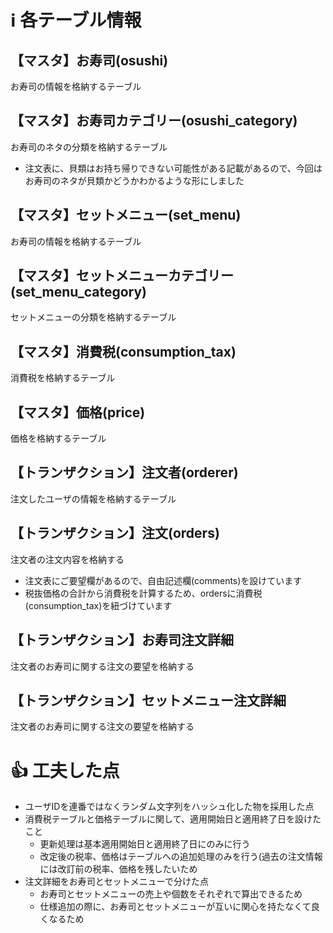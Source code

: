# ℹ️ 各テーブル情報

## 【マスタ】お寿司(osushi)
お寿司の情報を格納するテーブル

## 【マスタ】お寿司カテゴリー(osushi_category)
お寿司のネタの分類を格納するテーブル
- 注文表に、貝類はお持ち帰りできない可能性がある記載があるので、今回はお寿司のネタが貝類かどうかわかるような形にしました

## 【マスタ】セットメニュー(set_menu)
お寿司の情報を格納するテーブル

## 【マスタ】セットメニューカテゴリー(set_menu_category)
セットメニューの分類を格納するテーブル

## 【マスタ】消費税(consumption_tax)
消費税を格納するテーブル

## 【マスタ】価格(price)
価格を格納するテーブル

## 【トランザクション】注文者(orderer)
注文したユーザの情報を格納するテーブル

## 【トランザクション】注文(orders)
注文者の注文内容を格納する
- 注文表にご要望欄があるので、自由記述欄(comments)を設けています
- 税抜価格の合計から消費税を計算するため、ordersに消費税(consumption_tax)を紐づけています

## 【トランザクション】お寿司注文詳細
注文者のお寿司に関する注文の要望を格納する

## 【トランザクション】セットメニュー注文詳細
注文者のお寿司に関する注文の要望を格納する

# 👍 工夫した点
- ユーザIDを連番ではなくランダム文字列をハッシュ化した物を採用した点
- 消費税テーブルと価格テーブルに関して、適用開始日と適用終了日を設けたこと
    - 更新処理は基本適用開始日と適用終了日にのみに行う
    - 改定後の税率、価格はテーブルへの追加処理のみを行う(過去の注文情報には改訂前の税率、価格を残したいため
- 注文詳細をお寿司とセットメニューで分けた点
    - お寿司とセットメニューの売上や個数をそれぞれで算出できるため
    - 仕様追加の際に、お寿司とセットメニューが互いに関心を持たなくて良くなるため